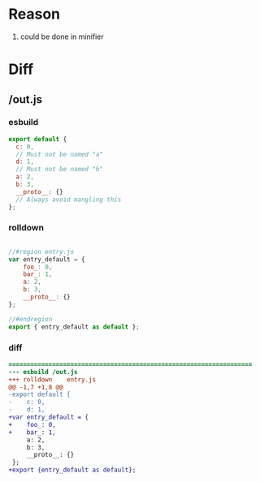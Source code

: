# Reason
1. could be done in minifier
# Diff
## /out.js
### esbuild
```js
export default {
  c: 0,
  // Must not be named "a"
  d: 1,
  // Must not be named "b"
  a: 2,
  b: 3,
  __proto__: {}
  // Always avoid mangling this
};
```
### rolldown
```js

//#region entry.js
var entry_default = {
	foo_: 0,
	bar_: 1,
	a: 2,
	b: 3,
	__proto__: {}
};

//#endregion
export { entry_default as default };

```
### diff
```diff
===================================================================
--- esbuild	/out.js
+++ rolldown	entry.js
@@ -1,7 +1,8 @@
-export default {
-    c: 0,
-    d: 1,
+var entry_default = {
+    foo_: 0,
+    bar_: 1,
     a: 2,
     b: 3,
     __proto__: {}
 };
+export {entry_default as default};

```